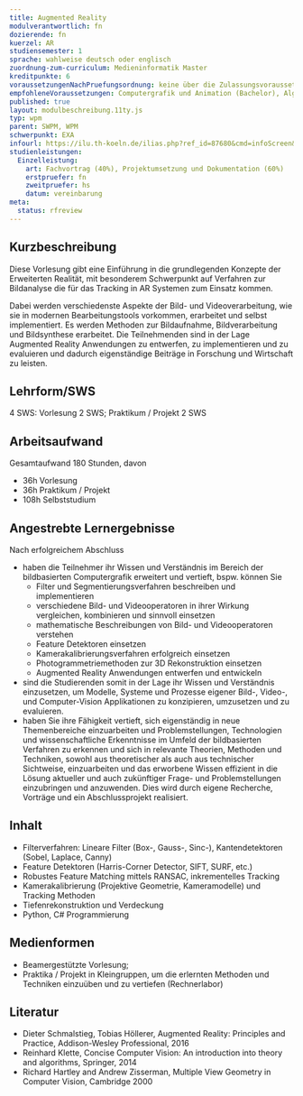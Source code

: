 ```yaml
---
title: Augmented Reality
modulverantwortlich: fn
dozierende: fn
kuerzel: AR
studiensemester: 1
sprache: wahlweise deutsch oder englisch
zuordnung-zum-curriculum: Medieninformatik Master
kreditpunkte: 6
voraussetzungenNachPruefungsordnung: keine über die Zulassungsvoraussetzungen zum Studium hinausgehenden
empfohleneVoraussetzungen: Computergrafik und Animation (Bachelor), Algorithmen und Programmierung 1 und 2 (Bachelor), Mathematik 1 und 2 (Bachelor)
published: true
layout: modulbeschreibung.11ty.js
typ: wpm
parent: SWPM, WPM
schwerpunkt: EXA
infourl: https://ilu.th-koeln.de/ilias.php?ref_id=87680&cmd=infoScreen&cmdClass=ilrepositorygui&cmdNode=xp&baseClass=ilRepositoryGUI
studienleistungen:
  Einzelleistung:
    art: Fachvortrag (40%), Projektumsetzung und Dokumentation (60%)
    erstpruefer: fn
    zweitpruefer: hs
    datum: vereinbarung
meta:
  status: rfreview
---
```


## Kurzbeschreibung
Diese Vorlesung gibt eine Einführung in die grundlegenden Konzepte der Erweiterten Realität, mit besonderem Schwerpunkt auf Verfahren zur Bildanalyse die für das Tracking in AR Systemen zum Einsatz kommen.

Dabei werden verschiedenste Aspekte der Bild- und Videoverarbeitung,  wie sie in modernen Bearbeitungstools vorkommen, erarbeitet und selbst implementiert. Es werden Methoden zur Bildaufnahme, Bildverarbeitung und Bildsynthese erarbeitet. Die Teilnehmenden sind in der Lage Augmented Reality Anwendungen zu entwerfen, zu implementieren und zu evaluieren und dadurch eigenständige Beiträge in Forschung und Wirtschaft zu leisten.

## Lehrform/SWS
4 SWS: Vorlesung 2 SWS; Praktikum / Projekt 2 SWS

## Arbeitsaufwand
Gesamtaufwand 180 Stunden, davon

- 36h Vorlesung
- 36h Praktikum / Projekt
- 108h Selbststudium

## Angestrebte Lernergebnisse
Nach erfolgreichem Abschluss

- haben die Teilnehmer ihr Wissen und Verständnis im Bereich der bildbasierten Computergrafik erweitert und vertieft, bspw. können Sie
  - Filter und Segmentierungsverfahren beschreiben und implementieren
  - verschiedene Bild- und Videooperatoren in ihrer Wirkung vergleichen, kombinieren und sinnvoll einsetzen
  - mathematische Beschreibungen von Bild- und Videooperatoren verstehen
  - Feature Detektoren einsetzen
  - Kamerakalibrierungsverfahren erfolgreich einsetzen
  - Photogrammetriemethoden zur 3D Rekonstruktion einsetzen
  - Augmented Reality Anwendungen entwerfen und entwickeln
- sind die Studierenden somit in der Lage ihr Wissen und Verständnis einzusetzen, um Modelle, Systeme und Prozesse eigener Bild-, Video-, und Computer-Vision Applikationen zu konzipieren, umzusetzen und zu evaluieren.
- haben Sie ihre Fähigkeit vertieft, sich eigenständig in neue Themenbereiche einzuarbeiten und Problemstellungen, Technologien und wissenschaftliche Erkenntnisse im Umfeld der bildbasierten Verfahren zu erkennen und sich in relevante Theorien, Methoden und Techniken, sowohl aus theoretischer als auch aus technischer Sichtweise, einzuarbeiten und das erworbene Wissen effizient in die Lösung aktueller und auch zukünftiger Frage- und Problemstellungen einzubringen und anzuwenden. Dies wird durch eigene Recherche, Vorträge und ein Abschlussprojekt realisiert.

## Inhalt
- Filterverfahren: Lineare Filter (Box-, Gauss-, Sinc-), Kantendetektoren (Sobel, Laplace, Canny)
- Feature Detektoren (Harris-Corner Detector, SIFT, SURF, etc.)
- Robustes Feature Matching mittels RANSAC, inkrementelles Tracking
- Kamerakalibrierung (Projektive Geometrie, Kameramodelle) und Tracking Methoden
- Tiefenrekonstruktion und Verdeckung
- Python, C# Programmierung

## Medienformen
- Beamergestützte Vorlesung;
- Praktika / Projekt in Kleingruppen, um die erlernten Methoden und Techniken einzuüben und zu vertiefen (Rechnerlabor)

## Literatur
- Dieter Schmalstieg, Tobias Höllerer, Augmented Reality: Principles and Practice, Addison-Wesley Professional, 2016
- Reinhard Klette, Concise Computer Vision: An introduction into theory and algorithms, Springer, 2014
- Richard Hartley and Andrew Zisserman, Multiple View Geometry in Computer Vision, Cambridge 2000
